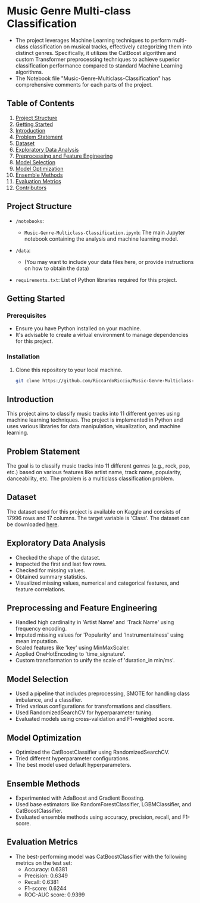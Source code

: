 # Music Genre Multi-class Classification

-   The project leverages Machine Learning techniques to perform multi-class classification on musical tracks, effectively categorizing them into distinct genres. Specifically, it utilizes the CatBoost algorithm and custom Transformer preprocessing techniques to achieve superior classification performance compared to standard Machine Learning algorithms.
-   The Notebook file "Music-Genre-Multiclass-Classification" has comprehensive comments for each parts of the project.

## Table of Contents
1. [Project Structure](#project-structure)
2. [Getting Started](#getting-started)
3. [Introduction](#introduction)
4. [Problem Statement](#problem-statement)
5. [Dataset](#dataset)
6. [Exploratory Data Analysis](#exploratory-data-analysis)
7. [Preprocessing and Feature Engineering](#preprocessing-and-feature-engineering)
8. [Model Selection](#model-selection)
9. [Model Optimization](#model-optimization)
10. [Ensemble Methods](#ensemble-methods)
11. [Evaluation Metrics](#evaluation-metrics)
12. [Contributors](#contributors)

## Project Structure

- `/notebooks`:
  - `Music-Genre-Multiclass-Classification.ipynb`: The main Jupyter notebook containing the analysis and machine learning model.
  
- `/data`:
  - (You may want to include your data files here, or provide instructions on how to obtain the data)
  
- `requirements.txt`: List of Python libraries required for this project.

## Getting Started

### Prerequisites

- Ensure you have Python installed on your machine.
- It's advisable to create a virtual environment to manage dependencies for this project.

### Installation

1. Clone this repository to your local machine.
   ```bash
   git clone https://github.com/RiccardoRiccio/Music-Genre-Multiclass-Classification.git


## Introduction

This project aims to classify music tracks into 11 different genres using machine learning techniques. The project is implemented in Python and uses various libraries for data manipulation, visualization, and machine learning.

## Problem Statement

The goal is to classify music tracks into 11 different genres (e.g., rock, pop, etc.) based on various features like artist name, track name, popularity, danceability, etc. The problem is a multiclass classification problem.

## Dataset

The dataset used for this project is available on Kaggle and consists of 17996 rows and 17 columns. The target variable is 'Class'. The dataset can be downloaded [here](https://www.kaggle.com/datasets/purumalgi/music-genre-classification).

## Exploratory Data Analysis

- Checked the shape of the dataset.
- Inspected the first and last few rows.
- Checked for missing values.
- Obtained summary statistics.
- Visualized missing values, numerical and categorical features, and feature correlations.

## Preprocessing and Feature Engineering

- Handled high cardinality in 'Artist Name' and 'Track Name' using frequency encoding.
- Imputed missing values for 'Popularity' and 'Instrumentalness' using mean imputation.
- Scaled features like 'key' using MinMaxScaler.
- Applied OneHotEncoding to 'time_signature'.
- Custom transformation to unify the scale of 'duration_in min/ms'.

## Model Selection

- Used a pipeline that includes preprocessing, SMOTE for handling class imbalance, and a classifier.
- Tried various configurations for transformations and classifiers.
- Used RandomizedSearchCV for hyperparameter tuning.
- Evaluated models using cross-validation and F1-weighted score.

## Model Optimization

- Optimized the CatBoostClassifier using RandomizedSearchCV.
- Tried different hyperparameter configurations.
- The best model used default hyperparameters.

## Ensemble Methods

- Experimented with AdaBoost and Gradient Boosting.
- Used base estimators like RandomForestClassifier, LGBMClassifier, and CatBoostClassifier.
- Evaluated ensemble methods using accuracy, precision, recall, and F1-score.

## Evaluation Metrics

- The best-performing model was CatBoostClassifier with the following metrics on the test set:
  - Accuracy: 0.6381
  - Precision: 0.6349
  - Recall: 0.6381
  - F1-score: 0.6244
  - ROC-AUC score: 0.9399
